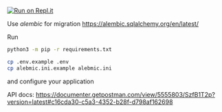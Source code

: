 [![Run on Repl.it](https://repl.it/badge/github/Programming-workshop-Python/Anonymous-Forum-2)](https://repl.it/github/Programming-workshop-Python/Anonymous-Forum-2)

Use _alembic_ for migration https://alembic.sqlalchemy.org/en/latest/

Run
```bash
python3 -m pip -r requirements.txt 
```

```bash
cp .env.example .env
cp alebmic.ini.example alebmic.ini
```

and configure your application

API docs: https://documenter.getpostman.com/view/5555803/SzfB1T2p?version=latest#c16cda30-c5a3-4352-b28f-d798af162698
